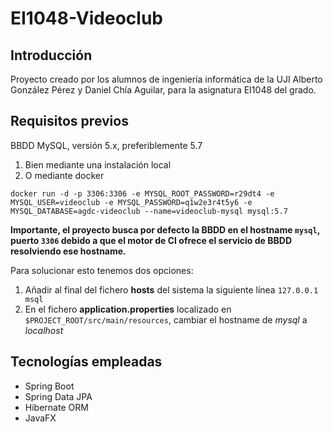 # EI1048-Videoclub
## Introducción
Proyecto creado por los alumnos de ingeniería informática de la UJI Alberto González Pérez y Daniel Chía Aguilar, para la asignatura EI1048 del grado.
## Requisitos previos
BBDD MySQL, versión 5.x, preferiblemente 5.7
1. Bien mediante una instalación local
2. O mediante docker
```
docker run -d -p 3306:3306 -e MYSQL_ROOT_PASSWORD=r29dt4 -e MYSQL_USER=videoclub -e MYSQL_PASSWORD=q1w2e3r4t5y6 -e MYSQL_DATABASE=agdc-videoclub --name=videoclub-mysql mysql:5.7
```
**Importante, el proyecto busca por defecto la BBDD en el hostname `mysql`, puerto `3306` debido a que el motor de CI ofrece el servicio de BBDD resolviendo ese hostname.**

Para solucionar esto tenemos dos opciones:
1. Añadir al final del fichero **hosts** del sistema la siguiente línea
 `127.0.0.1 msql`
2. En el fichero **application.properties** localizado en `$PROJECT_ROOT/src/main/resources`, cambiar el hostname de *mysql* a *localhost*

## Tecnologías empleadas
* Spring Boot
* Spring Data JPA
* Hibernate ORM
* JavaFX